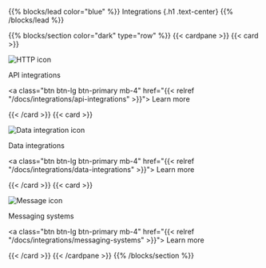 {{% blocks/lead color="blue" %}}
Integrations
{.h1 .text-center}
{{% /blocks/lead %}}

{{% blocks/section color="dark" type="row" %}}
{{< cardpane >}}
{{< card >}}

![HTTP icon](/http.png)

API integrations

<a class="btn btn-lg btn-primary mb-4" href="{{< relref "/docs/integrations/api-integrations" >}}">
Learn more <i class="fas fa-arrow-alt-circle-right ms-2"></i>
</a>

{{< /card >}}
{{< card >}}

![Data integration icon](/data-integration.png)

Data integrations

<a class="btn btn-lg btn-primary mb-4" href="{{< relref "/docs/integrations/data-integrations" >}}">
Learn more <i class="fas fa-arrow-alt-circle-right ms-2"></i>
</a>

{{< /card >}}
{{< card >}}

![Message icon](/message.png)

Messaging systems

<a class="btn btn-lg btn-primary mb-4" href="{{< relref "/docs/integrations/messaging-systems" >}}">
Learn more <i class="fas fa-arrow-alt-circle-right ms-2"></i>
</a>

{{< /card >}}
{{< /cardpane >}}
{{% /blocks/section %}}